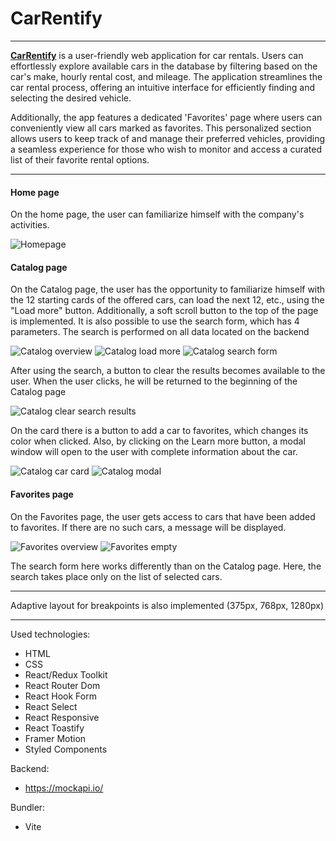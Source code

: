 # CarRentify

---

[**CarRentify**](http://car-rentify.vercel.app) is a user-friendly web application for car rentals. Users can effortlessly explore available cars in the database by filtering based on the car's make, hourly rental cost, and mileage. The application streamlines the car rental process, offering an intuitive interface for efficiently finding and selecting the desired vehicle.

Additionally, the app features a dedicated 'Favorites' page where users can conveniently view all cars marked as favorites.
This personalized section allows users to keep track of and manage their preferred vehicles, providing a seamless experience for those who wish to monitor and access a curated list of their favorite rental options.

---

#### Home page

On the home page, the user can familiarize himself with the company's activities.

![Homepage](./src//assets/readme/homepage.png)

#### Catalog page

On the Catalog page, the user has the opportunity to familiarize himself with the 12 starting cards of the offered cars, can load the next 12, etc., using the "Load more" button.
Additionally, a soft scroll button to the top of the page is implemented. It is also possible to use the search form, which has 4 parameters. The search is performed on all data located on the backend

![Catalog overview](./src//assets/readme/catalog.png)
![Catalog load more](./src//assets/readme/laod_more_and_up_to_top.png)
![Catalog search form](./src//assets/readme/search_form.png)

After using the search, a button to clear the results becomes available to the user. When the user clicks, he will be returned to the beginning of the Catalog page

![Catalog clear search results](./src//assets/readme/search_results.png)

On the card there is a button to add a car to favorites, which changes its color when clicked. Also, by clicking on the Learn more button, a modal window will open to the user with complete information about the car.

![Catalog car card](./src//assets/readme/card.png)
![Catalog modal](./src//assets/readme/modal.png)

#### Favorites page

On the Favorites page, the user gets access to cars that have been added to favorites. If there are no such cars, a message will be displayed.

![Favorites overview](./src//assets/readme/favorites.png)
![Favorites empty](./src//assets/readme/favorites_empty.png)

The search form here works differently than on the Catalog page. Here, the search takes place only on the list of selected cars.

---

Adaptive layout for breakpoints is also implemented (375px, 768px, 1280px)

---

Used technologies:

- HTML
- CSS
- React/Redux Toolkit
- React Router Dom
- React Hook Form
- React Select
- React Responsive
- React Toastify
- Framer Motion
- Styled Components

Backend:

- https://mockapi.io/

Bundler:

- Vite
